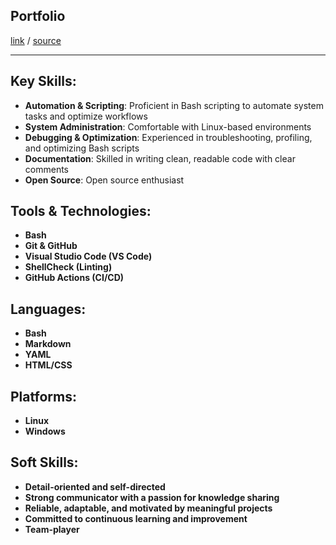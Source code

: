 <!-- markdownlint-disable MD041 -->
<!-- /* cspell:locale en */ -->
<!-- LTeX: language=en-US-->

## **Portfolio**

[link](https://o-leksandr.github.io) / [source](https://github.com/o-leksandr/o-leksandr.github.io)

---

## **Key Skills:**

- **Automation & Scripting**: Proficient in Bash scripting to automate system tasks and optimize workflows
- **System Administration**: Comfortable with Linux-based environments
- **Debugging & Optimization**: Experienced in troubleshooting, profiling, and optimizing Bash scripts
- **Documentation**: Skilled in writing clean, readable code with clear comments
- **Open Source**: Open source enthusiast

## **Tools & Technologies:**

- **Bash**
- **Git & GitHub**
- **Visual Studio Code (VS Code)**
- **ShellCheck (Linting)**
- **GitHub Actions (CI/CD)**

## **Languages:**

- **Bash**
- **Markdown**
- **YAML**
- **HTML/CSS**

## **Platforms:**

- **Linux**
- **Windows**

## **Soft Skills:**

- **Detail-oriented and self-directed**
- **Strong communicator with a passion for knowledge sharing**
- **Reliable, adaptable, and motivated by meaningful projects**
- **Committed to continuous learning and improvement**
- **Team-player**